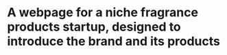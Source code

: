 # A webpage for a niche fragrance products startup, designed to introduce the brand and its products 
